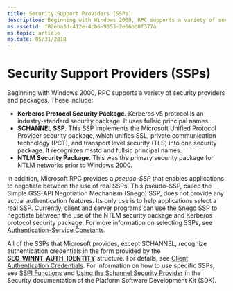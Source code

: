 ```yaml
---
title: Security Support Providers (SSPs)
description: Beginning with Windows 2000, RPC supports a variety of security providers and packages.
ms.assetid: f82eba3d-412e-4cb6-9353-2e66bd0f377a
ms.topic: article
ms.date: 05/31/2018
---
```


# Security Support Providers (SSPs)

Beginning with Windows 2000, RPC supports a variety of security providers and packages. These include:

-   **Kerberos Protocol Security Package.** Kerberos v5 protocol is an industry-standard security package. It uses fullsic principal names.
-   **SCHANNEL SSP.** This SSP implements the Microsoft Unified Protocol Provider security package, which unifies SSL, private communication technology (PCT), and transport level security (TLS) into one security package. It recognizes msstd and fullsic principal names.
-   **NTLM Security Package.** This was the primary security package for NTLM networks prior to Windows 2000.

In addition, Microsoft RPC provides a *pseudo-SSP* that enables applications to negotiate between the use of real SSPs. This pseudo-SSP, called the Simple GSS-API Negotiation Mechanism (Snego) SSP, does not provide any actual authentication features. Its only use is to help applications select a real SSP. Currently, client and server programs can use the Snego SSP to negotiate between the use of the NTLM security package and Kerberos protocol security package. For more information on selecting SSPs, see [Authentication-Service Constants](authentication-service-constants.md).

All of the SSPs that Microsoft provides, except SCHANNEL, recognize authentication credentials in the form provided by the [**SEC\_WINNT\_AUTH\_IDENTITY**](/windows/desktop/api/Rpcdce/ns-rpcdce-sec_winnt_auth_identity_a) structure. For details, see [Client Authentication Credentials](client-authentication-credentials.md). For information on how to use specific SSPs, see [SSPI Functions](/windows/desktop/SecMgmt/management-functions) and [Using the Schannel Security Provider](/windows/desktop/SecAuthN/secure-channel) in the Security documentation of the Platform Software Development Kit (SDK).

 

 